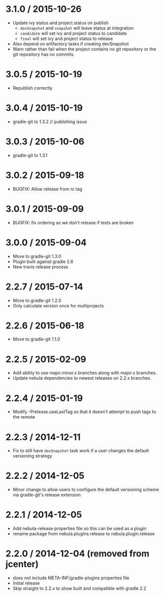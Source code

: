 3.1.0 / 2015-10-26
==================

* Update ivy status and project.status on publish
    * `devSnapshot` and `snapshot` will leave status at integration
    * `candidate` will set ivy and project status to candidate
    * `final` will set ivy and project status to release
* Also depend on artifactory tasks if creating devSnapshot
* Warn rather than fail when the project contains no git repository or the git repository has no commits.

3.0.5 / 2015-10-19
==================

* Republish correctly

3.0.4 / 2015-10-19
==================

* gradle-git to 1.3.2 // publishing issue

3.0.3 / 2015-10-06
==================

* gradle-git to 1.3.1

3.0.2 / 2015-09-18
==================

* BUGFIX: Allow release from rc tag

3.0.1 / 2015-09-09
==================

* BUGFIX: fix ordering so we don't release if tests are broken

3.0.0 / 2015-09-04
==================

* Move to gradle-git 1.3.0
* Plugin built against gradle 2.6
* New travis release process

2.2.7 / 2015-07-14
==================

* Move to gradle-git 1.2.0
* Only calculate version once for multiprojects

2.2.6 / 2015-06-18
==================

* Move to gradle-git 1.1.0

2.2.5 / 2015-02-09
==================

* Add ability to use major.minor.x branches along with major.x branches.
* Update nebula dependencies to newest releases on 2.2.x branches.

2.2.4 / 2015-01-19
==================

* Modify -Prelease.useLastTag so that it doesn't attempt to push tags to the remote

2.2.3 / 2014-12-11
==================

* Fix to still have `devSnapshot` task work if a user changes the default versioning strategy

2.2.2 / 2014-12-05
==================

* Minor change to allow users to configure the default versioning scheme via gradle-git's release extension

2.2.1 / 2014-12-05
==================

* Add nebula-release properties file so this can be used as a plugin
* rename package from nebula.plugins.release to nebula.plugin.release

2.2.0 / 2014-12-04 (removed from jcenter)
=========================================

* does not include META-INF/gradle-plugins properties file
* Initial release
* Skip straight to 2.2.x to show built and compatible with gradle 2.2
